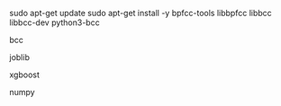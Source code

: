 sudo apt-get update
sudo apt-get install -y bpfcc-tools libbpfcc libbcc libbcc-dev python3-bcc

bcc

joblib

xgboost

numpy
